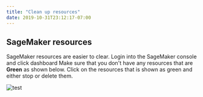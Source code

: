```yaml
---
title: "Clean up resources"
date: 2019-10-31T23:12:17-07:00
---
```


## SageMaker resources
SageMaker resources are easier to clear.
Login into the SageMaker console and click dashboard
Make sure that you don't have any resources that are **Green** as shown below. Click on the resources that is shown as green and either stop or delete them.

![test](/images/cleanup/sm_cleanup.png)
